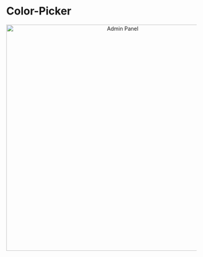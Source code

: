 # Color-Picker

<p align="center">
  <img src="https://media1.tenor.com/m/0KbGpH9kZpEAAAAC/firefly-alya.gif" alt="Admin Panel" width="600"/>
</p>
